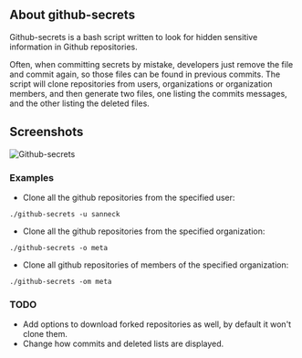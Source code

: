 ## About github-secrets

Github-secrets is a bash script written to look for hidden sensitive information in Github repositories.

Often, when committing secrets by mistake, developers just remove the file and commit again, so those files can be found in previous commits. The script will clone repositories from users, organizations or organization members, and then generate two files, one listing the commits messages, and the other listing the deleted files.

## Screenshots

![Github-secrets](https://i.imgur.com/GXZwvqk.png)

### Examples

* Clone all the github repositories from the specified user:

`./github-secrets -u sanneck`

* Clone all the github repositories from the specified organization:

`./github-secrets -o meta`

* Clone all github repositories of members of the specified organization:

`./github-secrets -om meta`

### TODO

* Add options to download forked repositories as well, by default it won't clone them.
* Change how commits and deleted lists are displayed.